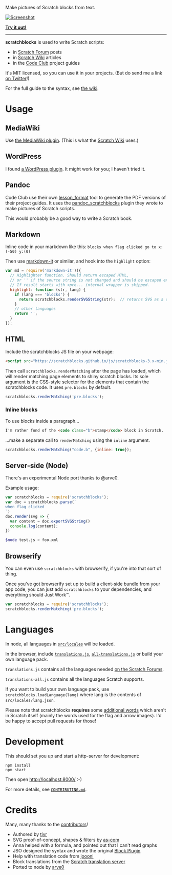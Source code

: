 Make pictures of Scratch blocks from text.

[![Screenshot](http://scratchblocks.github.io/screenshot.png)](https://scratchblocks.github.io/#when%20flag%20clicked%0Aclear%0Aforever%0Apen%20down%0Aif%20%3C%3Cmouse%20down%3F%3E%20and%20%3Ctouching%20%5Bmouse-pointer%20v%5D%3F%3E%3E%20then%0Aswitch%20costume%20to%20%5Bbutton%20v%5D%0Aelse%0Aadd%20(x%20position)%20to%20%5Blist%20v%5D%0Aend%0Amove%20(foo)%20steps%0Aturn%20ccw%20(9)%20degrees)

**[Try it out!](http://scratchblocks.github.io/)**

---

**scratchblocks** is used to write Scratch scripts:

- in [Scratch Forum](http://scratch.mit.edu/discuss/topic/14772/) posts
- in [Scratch Wiki](http://wiki.scratch.mit.edu/wiki/Block_Plugin) articles 
- in the [Code Club](https://www.codeclub.org.uk) project guides

It's MIT licensed, so you can use it in your projects. (But do send me a link
[on Twitter](http://twitter.com/blob8108)!)

For the full guide to the syntax, see [the wiki](http://wiki.scratch.mit.edu/wiki/Block_Plugin/Syntax).

# Usage

## MediaWiki

Use [the MediaWiki plugin](https://github.com/tjvr/wiki-scratchblocks). (This is what the [Scratch Wiki](http://wiki.scratch.mit.edu/wiki/Block_Plugin) uses.)

## WordPress

I found [a WordPress plugin](https://github.com/tkc49/scratchblocks-for-wp). It might work for you; I haven't tried it.

## Pandoc

Code Club use their own [lesson_format](https://github.com/CodeClub/lesson_format) tool to generate the PDF versions of their project guides. It uses the [pandoc_scratchblocks](https://github.com/CodeClub/pandoc_scratchblocks) plugin they wrote to make pictures of Scratch scripts.

This would probably be a good way to write a Scratch book.

## Markdown

Inline code in your markdown like this:
    ```blocks
    when flag clicked
    go to x:(-50) y:(0)
    ```

Then use [markdown-it](https://github.com/markdown-it/markdown-it) or similar, and hook into the `highlight` option:

```js
var md = require('markdown-it')({
  // Highlighter function. Should return escaped HTML,
  // or '' if the source string is not changed and should be escaped externaly.
  // If result starts with <pre... internal wrapper is skipped.
  highlight: function (str, lang) {
    if (lang === 'blocks') {
      return scratchblocks.renderSVGString(str);  // returns SVG as a string
    }
    // other languages
    return '';
  }
});
```

## HTML

Include the scratchblocks JS file on your webpage:

```html
<script src="https://scratchblocks.github.io/js/scratchblocks-3.x-min.js"></script>
```

Then call `scratchblocks.renderMatching` after the page has loaded, which
will render matching page elements to shiny scratch blocks. Its sole argument
is the CSS-style selector for the elements that contain the scratchblocks code.
It uses `pre.blocks` by default.

```js
scratchblocks.renderMatching('pre.blocks');
```

### Inline blocks

To use blocks inside a paragraph...

```html
I'm rather fond of the <code class="b">stamp</code> block in Scratch.
```

...make a separate call to `renderMatching` using the `inline` argument.

```js
scratchblocks.renderMatching("code.b", {inline: true});
```

## Server-side (Node)

There's an experimental Node port thanks to @arve0.

Example usage:

```js
var scratchblocks = require('scratchblocks');
var doc = scratchblocks.parse(`
when flag clicked
`)
doc.render(svg => {
  var content = doc.exportSVGString()
  console.log(content);
})
```

```sh
$node test.js > foo.xml
```

## Browserify

You can even use `scratchblocks` with browserify, if you're into that sort of
thing.

Once you've got browserify set up to build a client-side bundle from your app
code, you can just add `scratchblocks` to your dependencies, and everything
should Just Work™.

```js
var scratchblocks = require('scratchblocks');
scratchblocks.renderMatching('pre.blocks');
```

# Languages

In node, all languages in [`src/locales`](https://github.com/tjvr/scratchblocks/blob/master/src/locales) will be loaded.

In the browser, include [`translations.js`](https://github.com/tjvr/scratchblocks/blob/master/browser/translations.js), [`all-translations.js`](https://github.com/tjvr/scratchblocks/blob/master/browser/translations.js) or build your own language pack.

`translations.js` contains all the languages needed [on the Scratch Forums](http://scratch.mit.edu/discuss/#category_head_6).

`translations-all.js` contains all the languages Scratch supports.

If you want to build your own language pack, use `scratchblocks.loadLanguage(lang)` where lang is the contents of `src/locales/lang.json`.

Please note that scratchblocks **requires** some [additional words](https://github.com/tjvr/scratchblocks/blob/master/src/locales/extra_aliases.js) which aren't in Scratch itself (mainly the words used for the flag and arrow images). I'd be happy to accept pull requests for those!


# Development

This should set you up and start a http-server for development:

```
npm install
npm start
```

Then open <http://localhost:8000/> :-)

For more details, see [`CONTRIBUTING.md`](https://github.com/tjvr/scratchblocks/blob/master/.github/CONTRIBUTING.md).


# Credits

Many, many thanks to the [contributors](https://github.com/tjvr/scratchblocks/graphs/contributors)!

* Authored by [tjvr](https://github.com/tjvr)
* SVG proof-of-concept, shapes & filters by [as-com](https://github.com/as-com)
* Anna helped with a formula, and pointed out that I can't read graphs
* JSO designed the syntax and wrote the original [Block Plugin](http://wiki.scratch.mit.edu/wiki/Block_Plugin_\(1.4\))
* Help with translation code from [joooni](http://scratch.mit.edu/users/joooni/)
* Block translations from the [Scratch translation server](http://translate.scratch.mit.edu/)
* Ported to node by [arve0](https://github.com/arve0)
